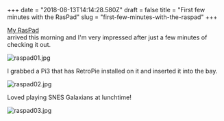 +++
date = "2018-08-13T14:14:28.580Z"
draft = false
title = "First few minutes with the RasPad"
slug = "first-few-minutes-with-the-raspad"
+++

[My RasPad](https://www.kickstarter.com/projects/35410622/raspad-raspberry-pi-tablet-for-your-creative-proje)  
arrived this morning and I'm very impressed after just a few minutes of checking it out.

![raspad01.jpg](/images/2018/08/13/raspad01.jpg)

I grabbed a Pi3 that has RetroPie installed on it and inserted it into the bay.

![raspad02.jpg](/images/2018/08/13/raspad02.jpg)

Loved playing SNES Galaxians at lunchtime!

![raspad03.jpg](/images/2018/08/13/raspad03.jpg)
